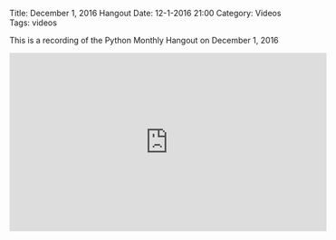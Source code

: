 Title: December 1, 2016 Hangout
Date: 12-1-2016 21:00
Category: Videos
Tags: videos

This is a recording of the Python Monthly Hangout on December 1, 2016

<iframe width="560" height="315" src="https://www.youtube.com/embed/b39qlOdZt0w" frameborder="0" allowfullscreen></iframe>